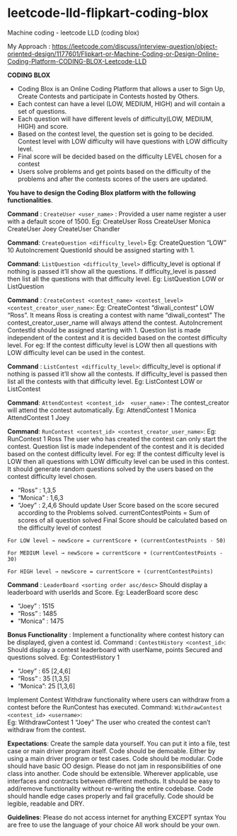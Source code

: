# leetcode-lld-flipkart-coding-blox
Machine coding - leetcode LLD (coding blox)


My Approach : https://leetcode.com/discuss/interview-question/object-oriented-design/1177601/Flipkart-or-Machine-Coding-or-Design-Online-Coding-Platform-CODING-BLOX-Leetcode-LLD

**CODING BLOX**

- Coding Blox is an Online Coding Platform that allows a user to Sign Up, Create Contests and participate in Contests hosted by Others.
- Each contest can have a level (LOW, MEDIUM, HIGH) and will contain a set of questions.
- Each question will have different levels of difficulty(LOW, MEDIUM, HIGH) and score.
- Based on the contest level, the question set is going to be decided. Contest level with LOW difficulty will have questions with LOW difficulty level.
- Final score will be decided based on the difficulty LEVEL chosen for a contest  
- Users solve problems and get points based on the difficulty of the problems and after the contests scores of the users are updated.

**You have to design the Coding Blox platform with the following functionalities**.

**Command** : ```CreateUser <user_name>``` :
Provided a user name register a user with a default score of 1500.
Eg:  CreateUser Ross
       CreateUser Monica
       CreateUser Joey
       CreateUser Chandler



**Command**: ```CreateQuestion <difficulty_level>``` <score>
Eg: CreateQuestion “LOW” 10 
AutoIncrement QuestionId should be assigned starting with 1.



**Command**: ```ListQuestion <difficulty_level>```
difficulty_level is optional if nothing is passed it’ll show all the questions. If difficulty_level is passed then list all the questions with that difficulty level.
Eg: ListQuestion LOW or ListQuestion



**Command** : ```CreateContest <contest_name> <contest_level> <contest_creator_user_name>```:
Eg: CreateContest “diwali_contest” LOW “Ross”.
It means Ross is creating a contest with name “diwali_contest” 
The contest_creator_user_name will always attend the contest.
AutoIncrement ContestId should be assigned starting with 1.
Question list is made independent of the contest and it is decided based on the contest difficulty level. For eg: If the contest difficulty level is LOW then all questions with LOW difficulty level can be used in the contest. 


**Command** : ```ListContest <difficulty_level>```:
difficulty_level is optional if nothing is passed it’ll show all the contests. If difficulty_level is passed then list all the contests with that difficulty level.
Eg: ListContest LOW or ListContest

**Command**: ```AttendContest <contest_id>  <user_name>``` :
The contest_creator will attend the contest automatically.
Eg: 
AttendContest 1 Monica 
AttendContest 1 Joey

**Command**: ```RunContest <contest_id> <contest_creator_user_name>```:
Eg: RunContest 1 Ross
The user who has created the contest can only start the contest.
Question list is made independent of the contest and it is decided based on the contest difficulty level. For eg: If the contest difficulty level is LOW then all questions with LOW difficulty level can be used in this contest.  
It should generate random questions solved by the users based on the contest difficulty level chosen.
-  “Ross”       :  1,3,5
-  “Monica”  : 1,6,3
-  “Joey”       : 2,4,6
Should update User Score based on the score secured according to the Problems solved. currentContestPoints = Sum of scores of all question solved 
Final Score should be calculated based on the difficulty level of contest

```For LOW level → newScore = currentScore + (currentContestPoints - 50) ```

```For MEDIUM level → newScore = currentScore + (currentContestPoints - 30) ```

```For HIGH level → newScore = currentScore + (currentContestPoints) ```

**Command** :  ```LeaderBoard <sorting order asc/desc>```
Should display a leaderboard with userIds and Score.
Eg: LeaderBoard score desc

- “Joey”          : 1515  
- “Ross”         : 1485 
- “Monica”    : 1475 

 	
**Bonus Functionality** : 
Implement a functionality where contest history can be displayed, given a contest id. 
Command : ```ContestHistory <contest_id>```:
Should display a contest leaderboard with userName, points Secured and questions solved.
Eg: ContestHistory 1
-  “Joey” : 65 [2,4,6]
-  “Ross” : 35 [1,3,5]
- “Monica”: 25 [1,3,6]

Implement Contest Withdraw functionality where users can withdraw from a contest before the RunContest has executed. 
Command: ```WithdrawContest <contest_id> <username>```:  
Eg: WithdrawContest 1 “Joey”
The user who created the contest can’t withdraw from the contest. 

**Expectations**:
Create the sample data yourself. You can put it into a file, test case or main driver program itself. 
Code should be demoable. Either by using a main driver program or test cases. 
Code should be modular. Code should have basic OO design. Please do not jam in responsibilities of one class into another. 
Code should be extensible. Wherever applicable, use interfaces and contracts between different methods. It should be easy to add/remove functionality without re-writing the entire codebase. 
Code should handle edge cases properly and fail gracefully.
Code should be legible, readable and DRY. 

**Guidelines**:
Please do not access internet for anything EXCEPT syntax
You are free to use the language of your choice
All work should be your own.

